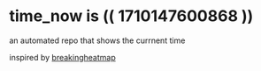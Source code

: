 # time_now is (( 1710147600868 ))

an automated repo that shows the currnent time

inspired by [breakingheatmap](https://github.com/breakingheatmap/breakingheatmap)